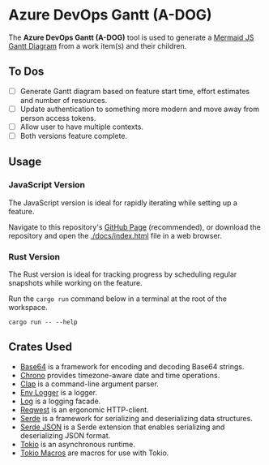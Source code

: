 # Azure DevOps Gantt (A-DOG)

The **Azure DevOps Gantt (A-DOG)** tool is used to generate a [Mermaid JS](https://mermaid.js.org/) [Gantt Diagram](https://mermaid.js.org/syntax/gantt.html) from a work item(s) and their children.

## To Dos

- [ ] Generate Gantt diagram based on feature start time, effort estimates and number of resources.
- [ ] Update authentication to something more modern and move away from person access tokens.
- [ ] Allow user to have multiple contexts.
- [ ] Both versions feature complete.

## Usage

### JavaScript Version

The JavaScript version is ideal for rapidly iterating while setting up a feature.

Navigate to this repository's [GitHub Page](https://onyxnox.github.io/AzureDevOpsGantt/) (recommended), or download the repository and open the [./docs/index.html](./docs/index.html) file in a web browser.

### Rust Version

The Rust version is ideal for tracking progress by scheduling regular snapshots while working on the feature.

Run the `cargo run` command below in a terminal at the root of the workspace.

```shell
cargo run -- --help
```

## Crates Used

- [Base64](https://github.com/marshallpierce/rust-base64) is a framework for encoding and decoding Base64 strings.
- [Chrono](https://github.com/chronotope/chrono) provides timezone-aware date and time operations.
- [Clap](https://github.com/clap-rs/clap) is a command-line argument parser.
- [Env Logger](https://github.com/rust-cli/env_logger) is a logger.
- [Log](https://github.com/rust-lang/log) is a logging facade.
- [Reqwest](https://github.com/seanmonstar/reqwest) is an ergonomic HTTP-client.
- [Serde](https://github.com/serde-rs/serde) is a framework for serializing and deserializing data structures.
- [Serde JSON](https://github.com/serde-rs/json) is a Serde extension that enables serializing and deserializing JSON format.
- [Tokio](https://github.com/tokio-rs/tokio) is an asynchronous runtime.
- [Tokio Macros](https://github.com/tokio-rs/tokio/tree/master/tokio-macros) are macros for use with Tokio.